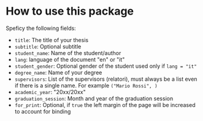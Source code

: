 # How to use this package

Speficy the following fields:

- `title`: The title of your thesis
- `subtitle`: Optional subtitle
- `student_name`: Name of the student/author
- `lang`: language of the document "en" or "it"
- `student_gender`: Optional gender of the student used only if `lang = "it"`
- `degree_name`: Name of your degree
- `supervisors`: List of the supervisors (relatori), must always be a list even if there is a single name. For example `("Mario Rossi", )`
- `academic_year`: "20xx/20xx"
- `graduation_session`: Month and year of the graduation session
- `for_print`: Optional, if `true` the left margin of the page will be increased to account for binding
